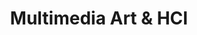 ---
title: "Multimedia Art & HCI|Celia Shuyue Li"
type : 'work'
layout: 'work-list-with-type'
title: "Multimedia Art & HCI"
data_type: "multimedia-art-hci"
intro_content: "As an artist, my intellectual fascination is embodied in sychronization of senses, vibe and non-human agency with cross-pollinations from technology and metaverse."
---
